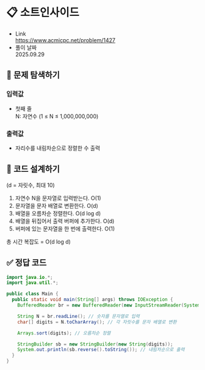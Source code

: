 # 📋 소트인사이드
- Link<br>
https://www.acmicpc.net/problem/1427
- 풀이 날짜<br>
2025.09.29

## 🔎 문제 탐색하기

### 입력값
- 첫째 줄<br>
N: 자연수 (1 ≤ N ≤ 1,000,000,000)<br>

### 출력값
- 자리수를 내림차순으로 정렬한 수 출력<br>

## 📝 코드 설계하기
(d = 자릿수, 최대 10)
1. 자연수 N을 문자열로 입력받는다. O(1)
2. 문자열을 문자 배열로 변환한다. O(d)
3. 배열을 오름차순 정렬한다. O(d log d)
4. 배열을 뒤집어서 출력 버퍼에 추가한다. O(d)
5. 버퍼에 있는 문자열을 한 번에 출력한다. O(1)

총 시간 복잡도 = O(d log d)

## ✅ 정답 코드
```java
import java.io.*;
import java.util.*;

public class Main {
  public static void main(String[] args) throws IOException {
    BufferedReader br = new BufferedReader(new InputStreamReader(System.in));

    String N = br.readLine(); // 숫자를 문자열로 입력
    char[] digits = N.toCharArray(); // 각 자릿수를 문자 배열로 변환

    Arrays.sort(digits); // 오름차순 정렬

    StringBuilder sb = new StringBuilder(new String(digits));
    System.out.println(sb.reverse().toString()); // 내림차순으로 출력
  }
}
```